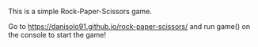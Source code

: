 This is a simple Rock-Paper-Scissors game.

Go to https://danisolo91.github.io/rock-paper-scissors/ and run game() on the console to start the game!
